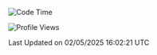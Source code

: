 <!--START_SECTION:waka-->
![Code Time](http://img.shields.io/badge/Code%20Time-2%2C747%20hrs%2037%20mins-blue)

![Profile Views](http://img.shields.io/badge/Profile%20Views-0-blue)


 Last Updated on 02/05/2025 16:02:21 UTC
<!--END_SECTION:waka-->